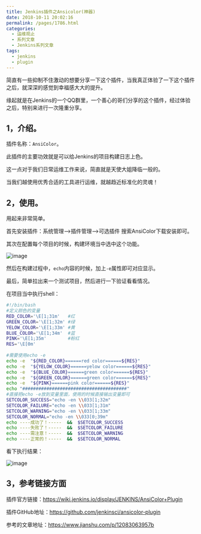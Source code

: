```yaml
---
title: Jenkins插件之Ansicolor(神器)
date: 2018-10-11 20:02:16
permalink: /pages/1786.html
categories:
  - 运维观止
  - 系列文章
  - Jenkins系列文章
tags:
  - jenkins
  - plugin
---
```


简直有一些抑制不住激动的想要分享一下这个插件，当我真正体验了一下这个插件之后，就深深的感觉到幸福感大大的提升。

缘起就是在Jenkins的一个QQ群里，一个善心的哥们分享的这个插件，经过体验之后，特别来进行一次隆重分享。

## 1，介绍。

插件名称：`AnsiColor`。

此插件的主要功效就是可以给Jenkins的项目构建日志上色。

这一点对于我们日常运维工作来说，简直就是天使大姐降临一般的。

当我们越使用优秀合适的工具进行运维，就越趋近标准化的灵魂！

## 2，使用。

用起来非常简单。

首先安装插件：系统管理—>插件管理—->可选插件 搜索AnsiColor下载安装即可。

其次在配置每个项目的时候，构建环境当中选中这个功能。

![image](https://tvax4.sinaimg.cn/large/008k1Yt0ly1grljjb4l35j30xp0hqn80.jpg)

然后在构建过程中，`echo`内容的时候，加上`-e`属性即可对应显示。

最后，简单拉出来一个测试项目，然后进行一下验证看看情况。

在项目当中执行shell：

```sh
#!/bin/bash
#定义颜色的变量
RED_COLOR='\E[1;31m'   #红
GREEN_COLOR='\E[1;32m' #绿
YELOW_COLOR='\E[1;33m' #黄
BLUE_COLOR='\E[1;34m'  #蓝
PINK='\E[1;35m'        #粉红
RES='\E[0m'
 
#需要使用echo -e
echo -e  "${RED_COLOR}======red color======${RES}"
echo -e  "${YELOW_COLOR}======yelow color======${RES}"
echo -e  "${BLUE_COLOR}======green color======${RES}"
echo -e  "${GREEN_COLOR}======green color======${RES}"
echo -e  "${PINK}======pink color======${RES}"
echo "#######################################"
#直接把echo -e放到变量里面，使用的时候直接输出变量即可
SETCOLOR_SUCCESS="echo -en \\033[1;32m"
SETCOLOR_FAILURE="echo -en \\033[1;31m"
SETCOLOR_WARNING="echo -en \\033[1;33m"
SETCOLOR_NORMAL="echo -en \\033[0;39m"
echo ----成功了！-----  &&  $SETCOLOR_SUCCESS
echo ----失败了！-----  &&  $SETCOLOR_FAILURE
echo ----需注意！-----  &&  $SETCOLOR_WARNING
echo ----正常的！-----  &&  $SETCOLOR_NORMAL
```

看下执行结果：

![image](https://tva3.sinaimg.cn/large/008k1Yt0ly1grljjphd7fj30n40ehagh.jpg)

## 3，参考链接方面

插件官方链接：https://wiki.jenkins.io/display/JENKINS/AnsiColor+Plugin

插件GitHub地址：https://github.com/jenkinsci/ansicolor-plugin

参考的文章地址：https://www.jianshu.com/p/12083063957b
